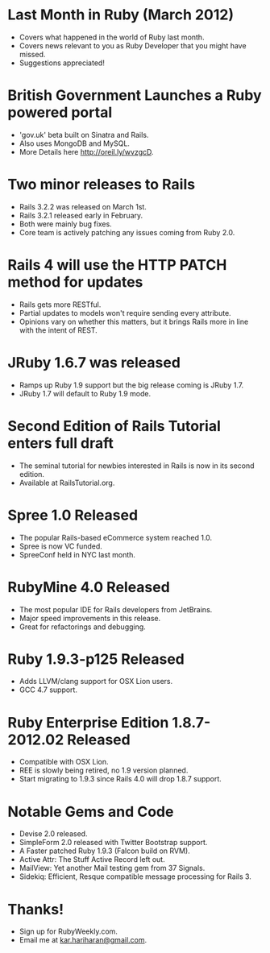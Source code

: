 # Last Month in Ruby (March 2012)
* Covers what happened in the world of Ruby last month.
* Covers news relevant to you as Ruby Developer that you might have missed.
* Suggestions appreciated!

# British Government Launches a Ruby powered portal
* 'gov.uk' beta built on Sinatra and Rails.
* Also uses MongoDB and MySQL.
* More Details here http://oreil.ly/wvzgcD.

# Two minor releases to Rails
* Rails 3.2.2 was released on March 1st.
* Rails 3.2.1 released early in February.
* Both were mainly bug fixes.
* Core team is actively patching any issues coming from Ruby 2.0.

# Rails 4 will use the HTTP PATCH method for updates
* Rails gets more RESTful.
* Partial updates to models won't require sending every attribute.
* Opinions vary on whether this matters, but it brings Rails more in
  line with the intent of REST.

# JRuby 1.6.7 was released
* Ramps up Ruby 1.9 support but the big release coming is JRuby 1.7.
* JRuby 1.7 will default to Ruby 1.9 mode.

# Second Edition of Rails Tutorial enters full draft
* The seminal tutorial for newbies interested in Rails is now in its second edition.
* Available at RailsTutorial.org.

# Spree 1.0 Released
* The popular Rails-based eCommerce system reached 1.0.
* Spree is now VC funded.
* SpreeConf held in NYC last month.

# RubyMine 4.0 Released
* The most popular IDE for Rails developers from JetBrains.
* Major speed improvements in this release.
* Great for refactorings and debugging.

# Ruby 1.9.3-p125 Released
* Adds LLVM/clang support for OSX Lion users.
* GCC 4.7 support.

# Ruby Enterprise Edition 1.8.7-2012.02 Released
* Compatible with OSX Lion.
* REE is slowly being retired, no 1.9 version planned.
* Start migrating to 1.9.3 since Rails 4.0 will drop 1.8.7 support.

# Notable Gems and Code
* Devise 2.0 released.
* SimpleForm 2.0 released with Twitter Bootstrap support.
* A Faster patched Ruby 1.9.3 (Falcon build on RVM).
* Active Attr: The Stuff Active Record left out.
* MailView: Yet another Mail testing gem from 37 Signals.
* Sidekiq: Efficient, Resque compatible message processing for Rails 3.

# Thanks!
* Sign up for RubyWeekly.com.
* Email me at kar.hariharan@gmail.com.
